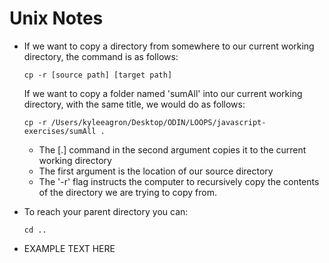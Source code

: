 # Unix Notes

- If we want to copy a directory from somewhere to our current working
  directory, the command is as follows:
  ```
  cp -r [source path] [target path]
  ```
  If we want to copy a folder named 'sumAll' into our current working
  directory, with the same title, we would do as follows:
  ```
  cp -r /Users/kyleeagron/Desktop/ODIN/LOOPS/javascript-exercises/sumAll .
  ```
    - The [.] command in the second argument copies it to the current working
      directory
    - The first argument is the location of our source directory
    - The '-r' flag instructs the computer to recursively copy the contents of
      the directory we are trying to copy from.

- To reach your parent directory you can:
  ```
  cd ..
  ```

- EXAMPLE TEXT HERE
